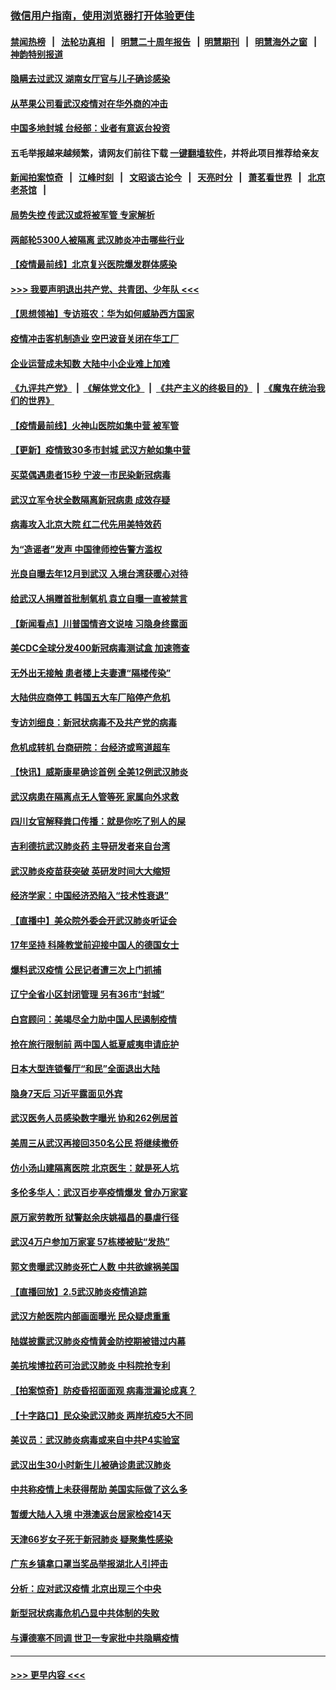 ### [微信用户指南，使用浏览器打开体验更佳](https://github.com/gfw-breaker/banned-news1/blob/master/indexes/wechat-guide.md?t=0)
#### [禁闻热榜](热点新闻.md?t=0)  &nbsp;&nbsp;|&nbsp;&nbsp; [法轮功真相](https://github.com/gfw-breaker/truth/blob/master/README.md?t=0) &nbsp;&nbsp;|&nbsp;&nbsp; [明慧二十周年报告](https://github.com/gfw-breaker/mh-reports/blob/master/README.md?t=0) &nbsp;&nbsp;|&nbsp;&nbsp;[明慧期刊](https://github.com/gfw-breaker/mh-qikan) &nbsp;&nbsp;|&nbsp;&nbsp; [明慧海外之窗](https://github.com/gfw-breaker/mh-news/blob/master/README.md?t=0) &nbsp;&nbsp;|&nbsp;&nbsp; [神韵特别报道](https://github.com/gfw-breaker/mh-news/blob/master/shenyun.md?t=0)
#### [隐瞒去过武汉 湖南女厅官与儿子确诊感染](../pages/nsc413/n11847669.md?t=02061122) 
#### [从苹果公司看武汉疫情对在华外商的冲击](../pages/nsc413/n11847586.md?t=02061122) 
#### [中国多地封城 台经部：业者有意返台投资](../pages/nsc413/n11847732.md?t=02061122) 
#### 五毛举报越来越频繁，请网友们前往下载 [一键翻墙软件](https://github.com/gfw-breaker/ssr-accounts)，并将此项目推荐给亲友
#### [新闻拍案惊奇](https://github.com/gfw-breaker/banned-news1/blob/master/pages/link4.md) &nbsp;&nbsp;|&nbsp;&nbsp; [江峰时刻](https://github.com/gfw-breaker/banned-news1/blob/master/pages/link4.md) &nbsp;&nbsp;|&nbsp;&nbsp; [文昭谈古论今](https://github.com/gfw-breaker/banned-news1/blob/master/pages/link4.md) &nbsp;&nbsp;|&nbsp;&nbsp; [天亮时分](https://github.com/gfw-breaker/banned-news1/blob/master/pages/link4.md) &nbsp;&nbsp;|&nbsp;&nbsp; [萧茗看世界](https://github.com/gfw-breaker/banned-news1/blob/master/pages/link4.md) &nbsp;&nbsp;|&nbsp;&nbsp; [北京老茶馆](https://github.com/gfw-breaker/banned-news1/blob/master/pages/link4.md) &nbsp;&nbsp;|&nbsp;&nbsp; 
#### [局势失控 传武汉或将被军管 专家解析](../pages/nsc413/n11847458.md?t=02061122) 
#### [两邮轮5300人被隔离 武汉肺炎冲击哪些行业](../pages/nsc413/n11847456.md?t=02061122) 
#### [【疫情最前线】北京复兴医院爆发群体感染](../pages/nsc413/n11847626.md?t=02061122) 
#### [>>> 我要声明退出共产党、共青团、少年队 <<<](https://github.com/begood0513/goodnews/blob/master/quit/letter.md) 
#### [【思想领袖】专访班农：华为如何威胁西方国家](../pages/nsc413/n11847306.md?t=02061122) 
#### [疫情冲击客机制造业 空巴波音关闭在华工厂](../pages/nsc413/n11847550.md?t=02061122) 
#### [企业运营成未知数 大陆中小企业难上加难](../pages/nsc413/n11847477.md?t=02061122) 
#### [《九评共产党》](https://github.com/begood0513/9ping.md/blob/master/README.md) &nbsp;|&nbsp; [《解体党文化》](../../../../jtdwh.md/blob/master/README.md)  &nbsp;|&nbsp; [《共产主义的终极目的》](../../../../gczydzjmd.md/blob/master/README.md) &nbsp;|&nbsp; [《魔鬼在统治我们的世界》](../../../../mgztzwmdsj.md/blob/master/README.md) 
#### [【疫情最前线】火神山医院如集中营 被军管](../pages/nsc413/n11847524.md?t=02061122) 
#### [【更新】疫情致30多市封城 武汉方舱如集中营](../pages/nsc413/n11801312.md?t=02061122) 
#### [买菜偶遇患者15秒 宁波一市民染新冠病毒](../pages/nsc413/n11847294.md?t=02061122) 
#### [武汉立军令状全数隔离新冠病患 成效存疑](../pages/nsc413/n11847328.md?t=02061122) 
#### [病毒攻入北京大院 红二代先用美特效药](../pages/nsc413/n11847427.md?t=02061122) 
#### [为“造谣者”发声 中国律师控告警方滥权](../pages/nsc413/n11847326.md?t=02061122) 
#### [光良自曝去年12月到武汉 入境台湾获暖心对待](../pages/nsc413/n11847243.md?t=02061122) 
#### [给武汉人捐赠首批制氧机 袁立自曝一直被禁言](../pages/nsc413/n11846974.md?t=02061122) 
#### [【新闻看点】川普国情咨文说啥 习隐身终露面](../pages/nsc413/n11847016.md?t=02061122) 
#### [美CDC全球分发400新冠病毒测试盒 加速筛查](../pages/nsc413/n11847260.md?t=02061122) 
#### [无外出无接触 患者楼上夫妻遭“隔楼传染”](../pages/nsc413/n11847233.md?t=02061122) 
#### [大陆供应商停工 韩国五大车厂陷停产危机](../pages/nsc413/n11847062.md?t=02061122) 
#### [专访刘细良：新冠状病毒不及共产党的病毒](../pages/nsc413/n11847164.md?t=02061122) 
#### [危机成转机 台商研院：台经济或弯道超车](../pages/nsc413/n11846448.md?t=02061122) 
#### [【快讯】威斯康星确诊首例 全美12例武汉肺炎](../pages/nsc413/n11847162.md?t=02061122) 
#### [武汉病患在隔离点无人管等死 家属向外求救](../pages/nsc413/n11847020.md?t=02061122) 
#### [四川女官解释粪口传播：就是你吃了别人的屎](../pages/nsc413/n11847029.md?t=02061122) 
#### [吉利德抗武汉肺炎药 主导研发者来自台湾](../pages/nsc413/n11847064.md?t=02061122) 
#### [武汉肺炎疫苗获突破 英研发时间大大缩短](../pages/nsc413/n11846915.md?t=02061122) 
#### [经济学家：中国经济恐陷入“技术性衰退”](../pages/nsc413/n11846450.md?t=02061122) 
#### [【直播中】美众院外委会开武汉肺炎听证会](../pages/nsc413/n11846727.md?t=02061122) 
#### [17年坚持 科隆教堂前迎接中国人的德国女士](../pages/nsc413/n11846781.md?t=02061122) 
#### [爆料武汉疫情 公民记者遭三次上门抓捕](../pages/nsc413/n11846937.md?t=02061122) 
#### [辽宁全省小区封闭管理 另有36市“封城”](../pages/nsc413/n11846879.md?t=02061122) 
#### [白宫顾问：美竭尽全力助中国人民遏制疫情](../pages/nsc413/n11846756.md?t=02061122) 
#### [抢在旅行限制前 两中国人抵夏威夷申请庇护](../pages/nsc413/n11846866.md?t=02061122) 
#### [日本大型连锁餐厅“和民”全面退出大陆](../pages/nsc413/n11846765.md?t=02061122) 
#### [隐身7天后 习近平露面见外宾](../pages/nsc413/n11846805.md?t=02061122) 
#### [武汉医务人员感染数字曝光 协和262例居首](../pages/nsc413/n11846742.md?t=02061122) 
#### [美周三从武汉再接回350名公民 将继续撤侨](../pages/nsc413/n11846705.md?t=02061122) 
#### [仿小汤山建隔离医院 北京医生：就是死人坑](../pages/nsc413/n11846692.md?t=02061122) 
#### [多伦多华人：武汉百步亭疫情爆发 曾办万家宴](../pages/nsc413/n11846766.md?t=02061122) 
#### [原万家劳教所 狱警赵余庆姚福昌的暴虐行径](../pages/nsc413/n11844582.md?t=02061122) 
#### [武汉4万户参加万家宴 57栋楼被贴“发热”](../pages/nsc413/n11846074.md?t=02061122) 
#### [郭文贵曝武汉肺炎死亡人数 中共欲嫁祸美国](../pages/nsc413/n11846240.md?t=02061122) 
#### [【直播回放】2.5武汉肺炎疫情追踪](../pages/nsc413/n11846437.md?t=02061122) 
#### [武汉方舱医院内部画面曝光 民众疑虑重重](../pages/nsc413/n11846442.md?t=02061122) 
#### [陆媒披露武汉肺炎疫情黄金防控期被错过内幕](../pages/nsc413/n11846413.md?t=02061122) 
#### [美抗埃博拉药可治武汉肺炎 中科院抢专利](../pages/nsc413/n11846409.md?t=02061122) 
#### [【拍案惊奇】防疫昏招面面观 病毒泄漏论成真？](../pages/nsc413/n11845382.md?t=02061122) 
#### [【十字路口】民众染武汉肺炎 两岸抗疫5大不同](../pages/nsc413/n11845264.md?t=02061122) 
#### [美议员：武汉肺炎病毒或来自中共P4实验室](../pages/nsc413/n11846043.md?t=02061122) 
#### [武汉出生30小时新生儿被确诊患武汉肺炎](../pages/nsc413/n11846307.md?t=02061122) 
#### [中共称疫情上未获得帮助 美国实际做了这么多](../pages/nsc413/n11846008.md?t=02061122) 
#### [暂缓大陆人入境 中港澳返台居家检疫14天](../pages/nsc413/n11845862.md?t=02061122) 
#### [天津66岁女子死于新冠肺炎 疑聚集性感染](../pages/nsc413/n11845909.md?t=02061122) 
#### [广东乡镇拿口罩当奖品举报湖北人引抨击](../pages/nsc413/n11845622.md?t=02061122) 
#### [分析：应对武汉疫情 北京出现三个中央](../pages/nsc413/n11845850.md?t=02061122) 
#### [新型冠状病毒危机凸显中共体制的失败](../pages/nsc413/n11844970.md?t=02061122) 
#### [与谭德塞不同调 世卫一专家批中共隐瞒疫情](../pages/nsc413/n11845278.md?t=02061122) 

----
#### [ >>> 更早内容 <<< ](../indexes/nsc413-earlier.md)
